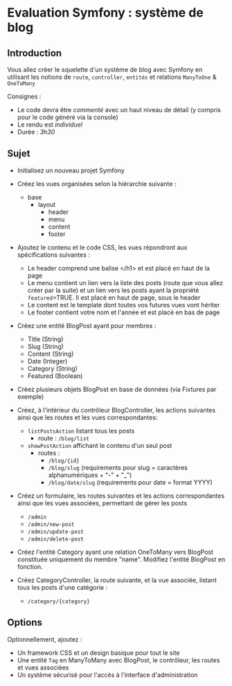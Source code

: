 # Evaluation Symfony : système de blog

## Introduction

Vous allez créer le squelette d'un système de blog avec Symfony en utilisant les notions de `route`, `controller`, `entités` et relations `ManyToOne` & `OneToMany`

Consignes :
- Le code devra être *commenté* avec un haut niveau de détail (y compris pour le code généré via la console)
- Le rendu est *individuel*
- Durée : *3h30*

## Sujet

* Initialisez un nouveau projet Symfony
 
* Créez les vues organisées selon la hiérarchie suivante :
  * base
    * layout 
      * header
      * menu
      * content
      * footer

* Ajoutez le contenu et le code CSS, les vues répondront aux spécifications suivantes :
  * Le header comprend une balise \</h1> et est placé en haut de la page
  * Le menu contient un lien vers la liste des posts (route que vous allez créer par la suite) et un lien vers les posts ayant la propriété `featured`=TRUE. Il est placé en haut de page, sous le header
  * Le content est le template dont toutes vos futures vues vont hériter
  * Le footer contient votre nom et l'année et est placé en bas de page

* Créez une entité BlogPost ayant pour membres :
  * Title (String)
  * Slug (String)
  * Content (String)
  * Date (Integer)
  * Category (String)
  * Featured (Boolean)

* Créez plusieurs objets BlogPost en base de données (via Fixtures par exemple)

* Créez, à l'intérieur du contrôleur BlogController, les actions suivantes ainsi que les routes et les vues correspondantes:
  * `listPostsAction` listant tous les posts
    * route : `/blog/list`
  * `showPostAction` affichant le contenu d'un seul post
    * routes :
      * `/blog/{id}`
      * `/blog/slug` (requirements pour slug = caractères alphanumériques + "-" + "_")
      * `/blog/date/slug` (requirements pour date = format YYYY)

* Créez un formulaire, les routes suivantes et les actions correspondantes ainsi que les vues associées, permettant de gérer les posts
  * `/admin`
  * `/admin/new-post`
  * `/admin/update-post`
  * `/admin/delete-post`

* Créez l'entité Category ayant une relation OneToMany vers BlogPost constituée uniquement du membre "name". Modifiez l'entité BlogPost en fonction.

* Créez CategoryController, la route suivante, et la vue associée, listant tous les posts d'une catégorie :
  * `/category/{category}`

## Options

Optionnellement, ajoutez :
* Un framework CSS et un design basique pour tout le site
* Une entité `Tag` en ManyToMany avec BlogPost, le contrôleur, les routes et vues associées
* Un système sécurisé pour l'accès à l'interface d'administration
